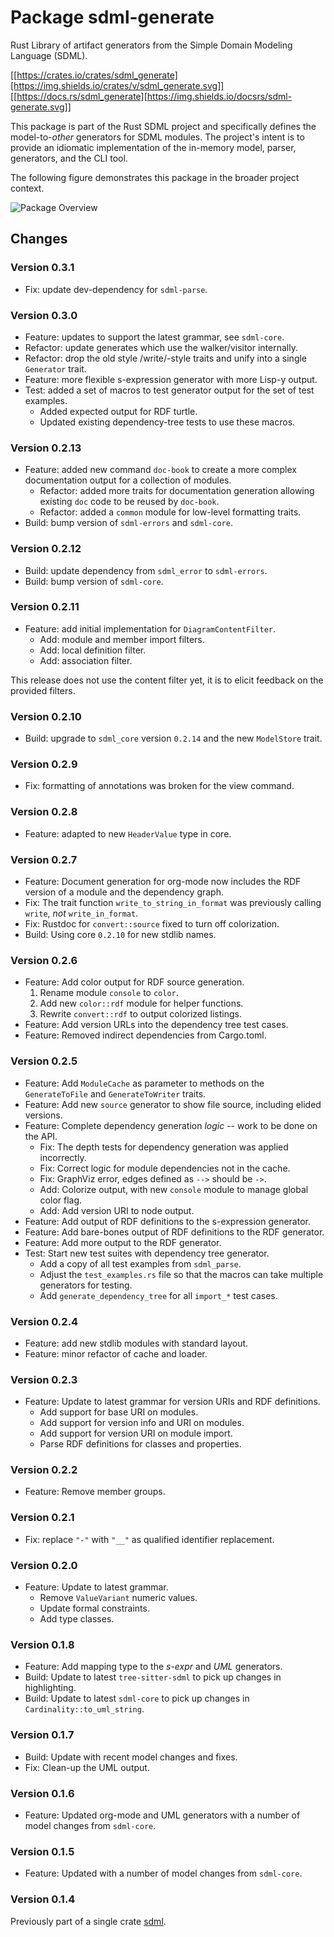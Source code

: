 # Package sdml-generate

Rust Library of artifact generators from the Simple Domain Modeling Language (SDML).

[[https://crates.io/crates/sdml_generate][https://img.shields.io/crates/v/sdml_generate.svg]]
[[https://docs.rs/sdml_generate][https://img.shields.io/docsrs/sdml-generate.svg]]

This package is part of the Rust SDML project and specifically defines the model-to-*other* generators for SDML modules.
The project's intent is to provide an idiomatic implementation of the in-memory model, parser, generators, and the CLI tool.

The following figure demonstrates this package in the broader project context.

![Package Overview](https://raw.githubusercontent.com/sdm-lang/rust-sdml/refs/heads/main/doc/overview.png)

## Changes

### Version 0.3.1

- Fix: update dev-dependency for `sdml-parse`.

### Version 0.3.0

- Feature: updates to support the latest grammar, see `sdml-core`.
- Refactor: update generates which use the walker/visitor internally.
- Refactor: drop the old style /write/-style traits and unify into a single `Generator` trait.
- Feature: more flexible s-expression generator with more Lisp-y output.
- Test: added a set of macros to test generator output for the set of test examples.
  - Added expected output for RDF turtle.
  - Updated existing dependency-tree tests to use these macros.
    
### Version 0.2.13

- Feature: added new command `doc-book` to create a more complex documentation output for a collection of modules.
  - Refactor: added more traits for documentation generation allowing existing `doc` code to be reused by `doc-book`.
  - Refactor: added a `common` module for low-level formatting traits.
- Build: bump version of `sdml-errors` and `sdml-core`.

### Version 0.2.12

- Build: update dependency from `sdml_error` to `sdml-errors`.
- Build: bump version of `sdml-core`.

### Version 0.2.11

- Feature: add initial implementation for `DiagramContentFilter`.
  - Add: module and member import filters.
  - Add: local definition filter.
  - Add: association filter.

This release does not use the content filter yet, it is to elicit feedback on the provided filters.

### Version 0.2.10

- Build: upgrade to `sdml_core` version `0.2.14` and the new `ModelStore` trait.

### Version 0.2.9

- Fix: formatting of annotations was broken for the view command.

### Version 0.2.8

- Feature: adapted to new `HeaderValue` type in core.

### Version 0.2.7

- Feature: Document generation for org-mode now includes the RDF version of a module and the dependency graph.
- Fix: The trait function `write_to_string_in_format` was previously calling `write`, *not* `write_in_format`.
- Fix: Rustdoc for `convert::source` fixed to turn off colorization.
- Build: Using core `0.2.10` for new stdlib names.

### Version 0.2.6

- Feature: Add color output for RDF source generation.
  1. Rename module `console` to `color`.
  2. Add new `color::rdf` module for helper functions.
  3. Rewrite `convert::rdf` to output colorized listings.
- Feature: Add version URLs into the dependency tree test cases.
- Feature: Removed indirect dependencies from Cargo.toml.

### Version 0.2.5

- Feature: Add `ModuleCache` as parameter to methods on the `GenerateToFile` and `GenerateToWriter` traits.
- Feature: Add new `source` generator to show file source, including elided versions.
- Feature: Complete dependency generation *logic* -- work to be done on the API.
  - Fix: The depth tests for dependency generation was applied incorrectly.
  - Fix: Correct logic for module dependencies not in the cache.
  - Fix: GraphViz error, edges defined as `-->` should be `->`.
  - Add: Colorize output, with new `console` module to manage global color flag.
  - Add: Add version URI to node output.
- Feature: Add output of RDF definitions to the s-expression generator.
- Feature: Add bare-bones output of RDF definitions to the RDF generator.
- Feature: Add more output to the RDF generator.
- Test: Start new test suites with dependency tree generator.
  - Add a copy of all test examples from `sdml_parse`.
  - Adjust the `test_examples.rs` file so that the macros can take multiple generators for testing.
  - Add `generate_dependency_tree` for all `import_*` test cases.

### Version 0.2.4

- Feature: add new stdlib modules with standard layout.
- Feature: minor refactor of cache and loader.

### Version 0.2.3

- Feature: Update to latest grammar for version URIs and RDF definitions.
  - Add support for base URI on modules.
  - Add support for version info and URI on modules.
  - Add support for version URI on module import.
  - Parse RDF definitions for classes and properties.

### Version 0.2.2

- Feature: Remove member groups.

### Version 0.2.1

- Fix: replace `"-"` with `"__"` as qualified identifier replacement.

### Version 0.2.0

- Feature: Update to latest grammar.
  - Remove `ValueVariant` numeric values.
  - Update formal constraints.
  - Add type classes.

### Version 0.1.8

- Feature: Add mapping type to the *s-expr* and *UML* generators.
- Build: Update to latest `tree-sitter-sdml` to pick up changes in highlighting.
- Build: Update to latest `sdml-core` to pick up changes in `Cardinality::to_uml_string`.

### Version 0.1.7

- Build: Update with recent model changes and fixes.
- Fix: Clean-up the UML output.

### Version 0.1.6

- Feature: Updated org-mode and UML generators with a number of model changes from `sdml-core`.

### Version 0.1.5

- Feature: Updated with a number of model changes from `sdml-core`.

### Version 0.1.4

Previously part of a single crate [sdml](https://crates.io/crates/sdml).
